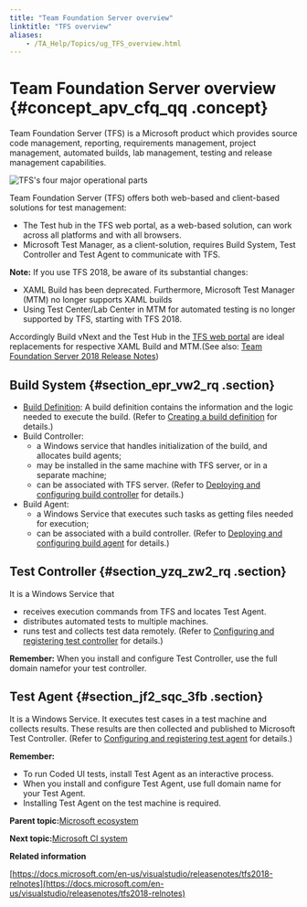 ```yaml
--- 
title: "Team Foundation Server overview"
linktitle: "TFS overview"
aliases: 
    - /TA_Help/Topics/ug_TFS_overview.html
---
```

# Team Foundation Server overview {#concept_apv_cfq_qq .concept}

Team Foundation Server \(TFS\) is a Microsoft product which provides source code management, reporting, requirements management, project management, automated builds, lab management, testing and release management capabilities.

![](../Images/TFS_Overview.png "TFS's four major operational parts")

Team Foundation Server \(TFS\) offers both web-based and client-based solutions for test management:

-   The Test hub in the TFS web portal, as a web-based solution, can work across all platforms and with all browsers.
-   Microsoft Test Manager, as a client-solution, requires Build System, Test Controller and Test Agent to communicate with TFS.

**Note:** If you use TFS 2018, be aware of its substantial changes:

-   XAML Build has been deprecated. Furthermore, Microsoft Test Manager \(MTM\) no longer supports XAML builds
-   Using Test Center/Lab Center in MTM for automated testing is no longer supported by TFS, starting with TFS 2018.

Accordingly Build vNext and the Test Hub in the [TFS web portal](TFS_web_automated_testing.html) are ideal replacements for respective XAML Build and MTM.\(See also: [Team Foundation Server 2018 Release Notes](https://docs.microsoft.com/en-us/visualstudio/releasenotes/tfs2018-relnotes)\)

## Build System {#section_epr_vw2_rq .section}

-   [Build Definition](ug_MTM_config_build_server.html): A build definition contains the information and the logic needed to execute the build. \(Refer to [Creating a build definition](MTM_create_build_definition.html) for details.\)
-   Build Controller:
    -   a Windows service that handles initialization of the build, and allocates build agents;
    -   may be installed in the same machine with TFS server, or in a separate machine;
    -   can be associated with TFS server. \(Refer to [Deploying and configuring build controller](ug_MTM_config_build_controller.html) for details.\)
-   Build Agent:
    -   a Windows Service that executes such tasks as getting files needed for execution;
    -   can be associated with a build controller. \(Refer to [Deploying and configuring build agent](ug_MTM_build_agent.html) for details.\)

## Test Controller {#section_yzq_zw2_rq .section}

It is a Windows Service that

-   receives execution commands from TFS and locates Test Agent.
-   distributes automated tests to multiple machines.
-   runs test and collects test data remotely. \(Refer to [Configuring and registering test controller](Integrate_MTM_Config_TestController.html) for details.\)

**Remember:** When you install and configure Test Controller, use the full domain namefor your test controller.

## Test Agent {#section_jf2_sqc_3fb .section}

It is a Windows Service. It executes test cases in a test machine and collects results. These results are then collected and published to Microsoft Test Controller. \(Refer to [Configuring and registering test agent](Integrate_MTM_Config_TestAgent.html) for details.\)

**Remember:**

-   To run Coded UI tests, install Test Agent as an interactive process.
-   When you install and configure Test Agent, use full domain name for your Test Agent.
-   Installing Test Agent on the test machine is required.

**Parent topic:**[Microsoft ecosystem](../../TA_Help/Topics/ug_microsoft_eco_system.html)

**Next topic:**[Microsoft CI system](../../TA_Help/Topics/ug_Microsoft_CI_system.html)

**Related information**  


[https://docs.microsoft.com/en-us/visualstudio/releasenotes/tfs2018-relnotes](https://docs.microsoft.com/en-us/visualstudio/releasenotes/tfs2018-relnotes)

